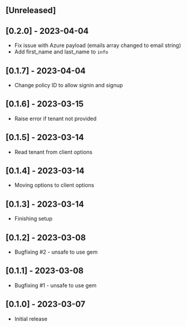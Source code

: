 ## [Unreleased]

## [0.2.0] - 2023-04-04

- Fix issue with Azure payload (emails array changed to email string)
- Add first_name and last_name to `info`

## [0.1.7] - 2023-04-04

- Change policy ID to allow signin and signup

## [0.1.6] - 2023-03-15

- Raise error if tenant not provided

## [0.1.5] - 2023-03-14

- Read tenant from client options

## [0.1.4] - 2023-03-14

- Moving options to client options

## [0.1.3] - 2023-03-14

- Finishing setup

## [0.1.2] - 2023-03-08

- Bugfixing #2 - unsafe to use gem

## [0.1.1] - 2023-03-08

- Bugfixing #1 - unsafe to use gem

## [0.1.0] - 2023-03-07

- Initial release
